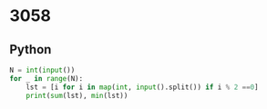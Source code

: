 # 3058

## Python

```python
N = int(input())
for _ in range(N):
    lst = [i for i in map(int, input().split()) if i % 2 ==0]
    print(sum(lst), min(lst))
```
